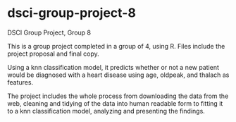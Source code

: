 # dsci-group-project-8
DSCI Group Project, Group 8

This is a group project completed in a group of 4, using R. Files include the project proposal and final copy. 

Using a knn classification model, it predicts whether or not a new patient would be diagnosed with a heart disease using age, oldpeak, and thalach as features. 

The project includes the whole process from downloading the data from the web, cleaning and tidying of the data into human readable form to fitting it to a knn classification model, analyzing and presenting the findings.  

